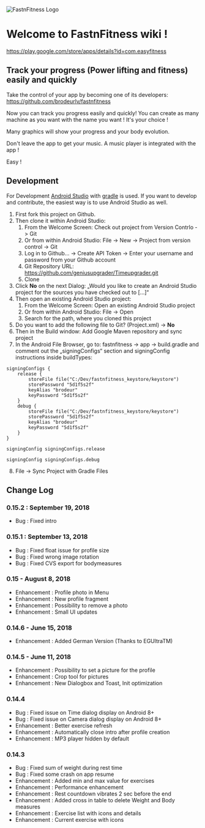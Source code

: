 ![FastnFitness Logo](https://lh3.googleusercontent.com/KKJw0HA9fD2g9mZMhzzeretD4Tvkr7-wPVzl7WMTTXiiqO6ikS5SqR5X9E8i2HPrNQ=w300)
# Welcome to FastnFitness wiki !

https://play.google.com/store/apps/details?id=com.easyfitness

## Track your progress (Power lifting and fitness) easily and quickly

Take the control of your app by becoming one of its developers:
https://github.com/brodeurlv/fastnfitness

Now you can track you progress easily and quickly!
You can create as many machine as you want with the name you want ! It's your choice !

Many graphics will show your progress and your body evolution. 

Don't leave the app to get your music. A music player is integrated with the app !

Easy !



## Development

For Development [Android Studio](https://developer.android.com/studio/) with [gradle](https://gradle.org/) is used. If you want to develop and contribute, the easiest way is to use Android Studio as well.

1. First fork this project on Github.
2. Then clone it within Android Studio:
    1. From the Welcome Screen: Check out project from Version Contrlo -> Git
    1. Or from within Android Studio: File -> New -> Project from version control -> Git
    2. Log in to Github... -> Create API Token -> Enter your username and password from your Github account
    3. Git Repository URL: https://github.com/geniusupgrader/Timeupgrader.git
    4. Clone
3. Click **No** on the next Dialog: „Would you like to create an Android Studio project for the sources you have checked out to [...]“
4. Then open an existing Android Studio project:
    1. From the Welcome Screen: Open an existing Android Studio project
    1. Or from within Android Studio: File -> Open
    2. Search for the path, where you cloned this project
5. Do you want to add the following file to Git? (Project.xml) -> **No**
6. Then in the Build window: Add Google Maven repository and sync project
7. In the Android File Browser, go to: fastnfitness -> app -> build.gradle and comment out the „signingConfigs“ section and signingConfig instructions inside buildTypes:

```
signingConfigs {
    release {
        storeFile file("C:/Dev/fastnfitness_keystore/keystore")
        storePassword "5d1f5s2f"
        keyAlias "brodeur"
        keyPassword "5d1f5s2f"
    }
    debug {
        storeFile file("C:/Dev/fastnfitness_keystore/keystore")
        storePassword "5d1f5s2f"
        keyAlias "brodeur"
        keyPassword "5d1f5s2f"
    }
}

signingConfig signingConfigs.release

signingConfig signingConfigs.debug
```

8. File -> Sync Project with Gradle Files




## Change Log

### 0.15.2 : September 19, 2018
- Bug : Fixed intro

### 0.15.1 : September 13, 2018
- Bug : Fixed float issue for profile size
- Bug : Fixed wrong image rotation
- Bug : Fixed CVS export for bodymeasures

### 0.15 - August 8, 2018
- Enhancement : Profile photo in Menu
- Enhancement : New profile fragment
- Enhancement : Possibility to remove a photo
- Enhancement : Small UI updates

### 0.14.6 - June 15, 2018

- Enhancement : Added German Version (Thanks to EGUltraTM)

### 0.14.5 - June 11, 2018

- Enhancement : Possibility to set a picture for the profile 
- Enhancement : Crop tool for pictures 
- Enhancement : New Dialogbox and Toast, Init optimization

### 0.14.4

- Bug : Fixed issue on Time dialog display on Android 8+ 
- Bug : Fixed issue on Camera dialog display on Android 8+ 
- Enhancement : Better exercise refresh 
- Enhancement : Automatically close intro after profile creation 
- Enhancement : MP3 player hidden by default

### 0.14.3

- Bug : Fixed sum of weight during rest time 
- Bug : Fixed some crash on app resume 
- Enhancement : Added min and max value for exercises 
- Enhancement : Performance enhancement 
- Enhancement : Rest countdown vibrates 2 sec before the end 
- Enhancement : Added cross in table to delete Weight and Body measures 
- Enhancement : Exercise list with icons and details 
- Enhancement : Current exercise with icons



